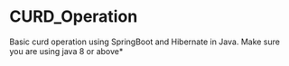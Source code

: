 # CURD_Operation
Basic curd operation using SpringBoot and Hibernate in Java.
Make sure you are using java 8 or above*
